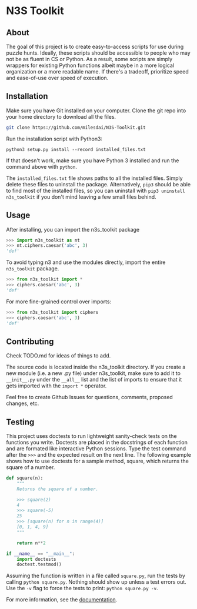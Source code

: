 # N3S Toolkit
## About
The goal of this project is to create easy-to-access scripts for use during puzzle hunts. Ideally, these scripts should be accessible to people who may not be as fluent in CS or Python. As a result, some scripts are simply wrappers for existing Python functions albeit maybe in a more logical organization or a more readable name. If there's a tradeoff, prioritize speed and ease-of-use over speed of execution.

## Installation
Make sure you have Git installed on your computer. Clone the git repo into your home directory to download all the files.

```bash
git clone https://github.com/milesdai/N3S-Toolkit.git
```

Run the installation script with Python3:
```
python3 setup.py install --record installed_files.txt
```
If that doesn't work, make sure you have Python 3 installed and run the command above with ```python```. 

The ```installed_files.txt``` file shows paths to all the installed files. Simply delete these files to uninstall the package. Alternatively, ```pip3``` should be able to find most of the installed files, so you can uninstall with ```pip3 uninstall n3s_toolkit``` if you don't mind leaving a few small files behind.

## Usage
After installing, you can import the n3s_toolkit package
```py
>>> import n3s_toolkit as nt
>>> nt.ciphers.caesar('abc', 3)
'def'
```
To avoid typing n3 and use the modules directly, import the entire  ```n3s_toolkit``` package.
```py
>>> from n3s_toolkit import *
>>> ciphers.caesar('abc', 3)
'def'
```
For more fine-grained control over imports:
```py
>>> from n3s_toolkit import ciphers
>>> ciphers.caesar('abc', 3)
'def'
```

## Contributing
Check TODO.md for ideas of things to add.

The source code is located inside the n3s_toolkit directory. If you create a new module (i.e. a new .py file) under n3s_toolkit, make sure to add it to ```__init__.py``` under the ```__all__``` list and the list of imports to ensure that it gets imported with the ```import *``` operator.

Feel free to create Github Issues for questions, comments, proposed changes, etc.

## Testing
This project uses doctests to run lightweight sanity-check tests on the functions you write. Doctests are placed in the docstrings of each function and are formated like interactive Python sessions. Type the test command after the ```>>>``` and the expected result on the next line. The following example shows how to use doctests for a sample method, square, which returns the square of a number.
```python
def square(n):
    """
    Returns the square of a number.

    >>> square(2)
    4
    >>> square(-5)
    25
    >>> [square(n) for n in range(4)]
    [0, 1, 4, 9]
    """

    return n**2

if __name__ == "__main__":
    import doctests
    doctest.testmod()
```
Assuming the function is written in a file called ```square.py```, run the tests by calling ```python square.py```. Nothing should show up unless a test errors out. Use the ```-v``` flag to force the tests to print: ```python square.py -v```.

For more information, see the [documentation](https://docs.python.org/3/library/doctest.html).

